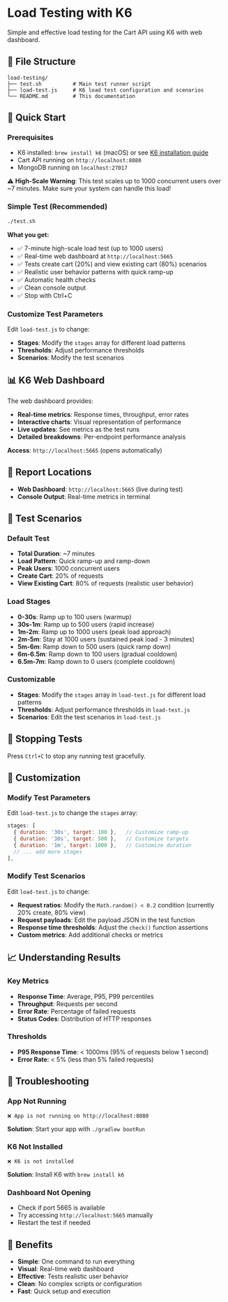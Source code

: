 # Load Testing with K6

Simple and effective load testing for the Cart API using K6 with web dashboard.

## 📁 File Structure

```
load-testing/
├── test.sh          # Main test runner script
├── load-test.js     # K6 load test configuration and scenarios
└── README.md        # This documentation
```

## 🚀 Quick Start

### Prerequisites
- K6 installed: `brew install k6` (macOS) or see [K6 installation guide](https://k6.io/docs/getting-started/installation/)
- Cart API running on `http://localhost:8080`
- MongoDB running on `localhost:27017`

⚠️ **High-Scale Warning**: This test scales up to 1000 concurrent users over ~7 minutes. Make sure your system can handle this load!

### Simple Test (Recommended)

```bash
./test.sh
```

**What you get:**
- ✅ 7-minute high-scale load test (up to 1000 users)
- ✅ Real-time web dashboard at `http://localhost:5665`
- ✅ Tests create cart (20%) and view existing cart (80%) scenarios
- ✅ Realistic user behavior patterns with quick ramp-up
- ✅ Automatic health checks
- ✅ Clean console output
- ✅ Stop with Ctrl+C

### Customize Test Parameters

Edit `load-test.js` to change:
- **Stages**: Modify the `stages` array for different load patterns
- **Thresholds**: Adjust performance thresholds
- **Scenarios**: Modify the test scenarios

## 📊 K6 Web Dashboard

The web dashboard provides:
- **Real-time metrics**: Response times, throughput, error rates
- **Interactive charts**: Visual representation of performance
- **Live updates**: See metrics as the test runs
- **Detailed breakdowns**: Per-endpoint performance analysis

**Access**: `http://localhost:5665` (opens automatically)

## 📁 Report Locations

- **Web Dashboard**: `http://localhost:5665` (live during test)
- **Console Output**: Real-time metrics in terminal

## 🎯 Test Scenarios

### Default Test
- **Total Duration**: ~7 minutes
- **Load Pattern**: Quick ramp-up and ramp-down
- **Peak Users**: 1000 concurrent users
- **Create Cart**: 20% of requests
- **View Existing Cart**: 80% of requests (realistic user behavior)

### Load Stages
- **0-30s**: Ramp up to 100 users (warmup)
- **30s-1m**: Ramp up to 500 users (rapid increase)
- **1m-2m**: Ramp up to 1000 users (peak load approach)
- **2m-5m**: Stay at 1000 users (sustained peak load - 3 minutes)
- **5m-6m**: Ramp down to 500 users (quick ramp down)
- **6m-6.5m**: Ramp down to 100 users (gradual cooldown)
- **6.5m-7m**: Ramp down to 0 users (complete cooldown)

### Customizable
- **Stages**: Modify the `stages` array in `load-test.js` for different load patterns
- **Thresholds**: Adjust performance thresholds in `load-test.js`
- **Scenarios**: Edit the test scenarios in `load-test.js`

## 🛑 Stopping Tests

Press `Ctrl+C` to stop any running test gracefully.

## 🔧 Customization

### Modify Test Parameters

Edit `load-test.js` to change the `stages` array:
```javascript
stages: [
  { duration: '30s', target: 100 },   // Customize ramp-up
  { duration: '30s', target: 500 },   // Customize targets
  { duration: '1m', target: 1000 },   // Customize duration
  // ... add more stages
],
```

### Modify Test Scenarios

Edit `load-test.js` to change:
- **Request ratios**: Modify the `Math.random() < 0.2` condition (currently 20% create, 80% view)
- **Request payloads**: Edit the payload JSON in the test function
- **Response time thresholds**: Adjust the `check()` function assertions
- **Custom metrics**: Add additional checks or metrics

## 📈 Understanding Results

### Key Metrics
- **Response Time**: Average, P95, P99 percentiles
- **Throughput**: Requests per second
- **Error Rate**: Percentage of failed requests
- **Status Codes**: Distribution of HTTP responses

### Thresholds
- **P95 Response Time**: < 1000ms (95% of requests below 1 second)
- **Error Rate**: < 5% (less than 5% failed requests)

## 🚨 Troubleshooting

### App Not Running
```
❌ App is not running on http://localhost:8080
```
**Solution**: Start your app with `./gradlew bootRun`

### K6 Not Installed
```
❌ K6 is not installed
```
**Solution**: Install K6 with `brew install k6`

### Dashboard Not Opening
- Check if port 5665 is available
- Try accessing `http://localhost:5665` manually
- Restart the test if needed

## 🎉 Benefits

- **Simple**: One command to run everything
- **Visual**: Real-time web dashboard
- **Effective**: Tests realistic user behavior
- **Clean**: No complex scripts or configuration
- **Fast**: Quick setup and execution